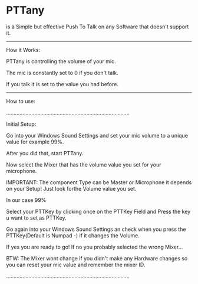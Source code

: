 # PTTany

is a Simple but effective Push To Talk on any Software that doesn't support it.

___________________________________________________________________________________
How it Works:

PTTany is controlling the volume of your mic.

The mic is constantly set to 0 if you don't talk.

If you talk it is set to the value you had before.

___________________________________________________________________________________
How to use:

...................................................................................

Initial Setup:

Go into your Windows Sound Settings and set your mic volume to a unique value for example 99%.

After you did that, start PTTany.

Now select the Mixer that has the volume value you set for your microphone.

IMPORTANT: The component Type can be Master or Microphone it depends on your Setup! Just look forthe Volume value you set.

In our case 99%

Select your PTTKey by clicking once on the PTTKey Field and Press the key u want to set as PTTKey.

Go again into your Windows Sound Settings an check when you press the PTTKey(Default is Numpad -) if it changes the Volume.

If yes you are ready to go! If no you probably selected the wrong Mixer...

BTW: The Mixer wont change if you didn't make any Hardware changes so you can reset your mic value and remember the mixer ID.

...................................................................................

